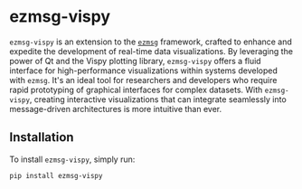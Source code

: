 # ezmsg-vispy

`ezmsg-vispy` is an extension to the [`ezmsg`](https://github.com/iscoe/ezmsg)
framework, crafted to enhance and expedite the development
of real-time data visualizations. By leveraging the power of Qt and the Vispy plotting
library, `ezmsg-vispy` offers a fluid interface for high-performance
visualizations within systems developed with `ezmsg`.
It's an ideal tool for researchers and developers who require rapid prototyping
of graphical interfaces for complex datasets. With `ezmsg-vispy`, creating
interactive visualizations that can integrate seamlessly into message-driven
architectures is more intuitive than ever.

## Installation

To install `ezmsg-vispy`, simply run:

```bash
pip install ezmsg-vispy
```
